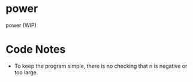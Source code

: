power
=====

power (WIP)


Code Notes
==========
- To keep the program simple, there is no checking that n is negative or too large.
